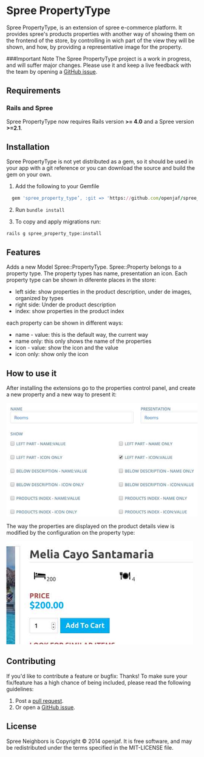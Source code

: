 Spree PropertyType
==============
Spree PropertyType, is an extension of spree e-commerce platform. It provides spree's products properties with another way of showing them on the frontend of the store, by controlling in wich part of the view they will be shown, and how, by providing a representative image for the property.

###Important Note
The Spree PropertyType project is a work in progress, and will suffer major changes. Please use it and keep a live feedback with the team by opening a [GitHub issue](https://github.com/openjaf/spree_property_type/issues/new).

Requirements
------------
### Rails and Spree
Spree PropertyType now requires Rails version **>= 4.0** and a Spree version **>=2.1**.

Installation
------------

Spree PropertyType is not yet distributed as a gem, so it should be used in your app with a git reference or you can download the source and build the gem on your own.

1. Add the following to your Gemfile

  ```ruby
    gem 'spree_property_type’, :git => 'https://github.com/openjaf/spree_property_type.git', :branch => 'master'
  ```

2. Run `bundle install`

3. To copy and apply migrations run:

  ```
  rails g spree_property_type:install
  ```

Features
------------

Adds a new Model Spree::PropertyType. Spree::Property belongs to a property type. The property types has name, presentation an icon. Each property type can be shown in diferente places in the store:

- left side: show properties in the product description, under de images, organized by types
- right side: Under de product description
- index: show properties in the product index

each property can be shown in different ways:

- name - value: this is the default way, the current way
- name only: this only shows the name of the properties
- icon - value: show the icon and the value
- icon only: show only the icon

How to use it
------------

After installing the extensions go to the properties control panel, and create a new property and a new way to present it:

![Properties](/readme_images/edit_view.jpg?raw=true "Properties Edit View")

The way the properties are displayed on the product details view is modified by the configuration on the property type:

![map view](/readme_images/details_view.jpg?raw=true "Products Details View")


Contributing
------------

If you'd like to contribute a feature or bugfix: Thanks! To make sure your
fix/feature has a high chance of being included, please read the following
guidelines:

1. Post a [pull request](https://github.com/openjaf/spree_property_type/compare/).
2. Or open a [GitHub issue](https://github.com/openjaf/spree_property_type/issues/new).

License
-------

Spree Neighbors is Copyright © 2014 openjaf. It is free software, and may be
redistributed under the terms specified in the MIT-LICENSE file.

